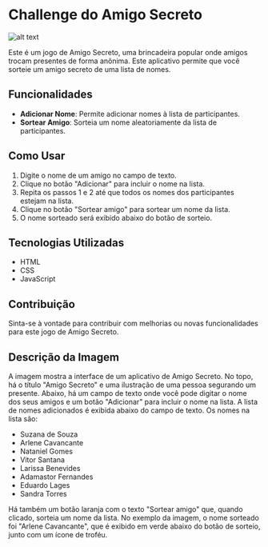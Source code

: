 # Challenge do Amigo Secreto

![alt text](image.png) 

Este é um jogo de Amigo Secreto, uma brincadeira popular onde amigos trocam presentes de forma anônima. Este aplicativo permite que você sorteie um amigo secreto de uma lista de nomes.

## Funcionalidades

- **Adicionar Nome**: Permite adicionar nomes à lista de participantes.
- **Sortear Amigo**: Sorteia um nome aleatoriamente da lista de participantes.

## Como Usar

1. Digite o nome de um amigo no campo de texto.
2. Clique no botão "Adicionar" para incluir o nome na lista.
3. Repita os passos 1 e 2 até que todos os nomes dos participantes estejam na lista.
4. Clique no botão "Sortear amigo" para sortear um nome da lista.
5. O nome sorteado será exibido abaixo do botão de sorteio.

## Tecnologias Utilizadas

- HTML
- CSS
- JavaScript

## Contribuição

Sinta-se à vontade para contribuir com melhorias ou novas funcionalidades para este jogo de Amigo Secreto.

## Descrição da Imagem

A imagem mostra a interface de um aplicativo de Amigo Secreto. No topo, há o título "Amigo Secreto" e uma ilustração de uma pessoa segurando um presente. Abaixo, há um campo de texto onde você pode digitar o nome dos seus amigos e um botão "Adicionar" para incluir o nome na lista. A lista de nomes adicionados é exibida abaixo do campo de texto. Os nomes na lista são:

- Suzana de Souza
- Arlene Cavancante
- Nataniel Gomes
- Vitor Santana
- Larissa Benevides
- Adamastor Fernandes
- Eduardo Lages
- Sandra Torres

Há também um botão laranja com o texto "Sortear amigo" que, quando clicado, sorteia um nome da lista. No exemplo da imagem, o nome sorteado foi "Arlene Cavancante", que é exibido em verde abaixo do botão de sorteio, junto com um ícone de troféu.
